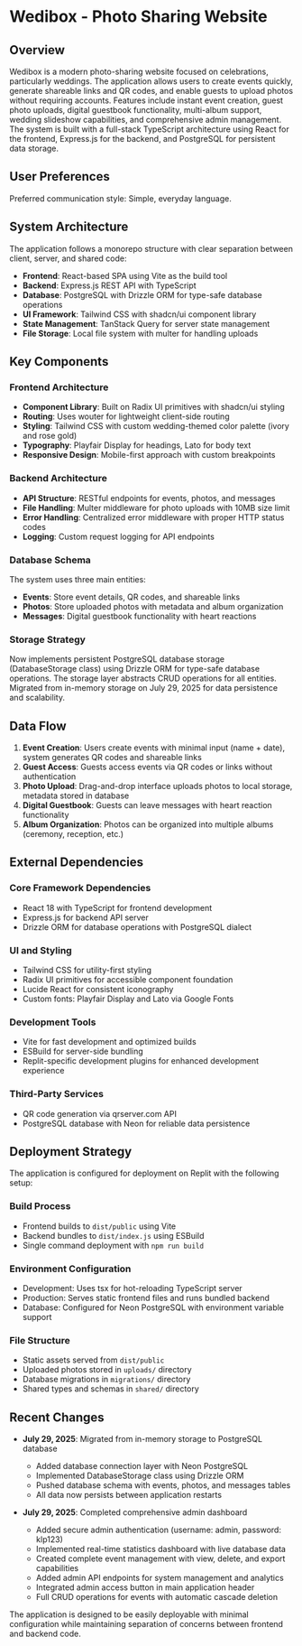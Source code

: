 # Wedibox - Photo Sharing Website

## Overview

Wedibox is a modern photo-sharing website focused on celebrations, particularly weddings. The application allows users to create events quickly, generate shareable links and QR codes, and enable guests to upload photos without requiring accounts. Features include instant event creation, guest photo uploads, digital guestbook functionality, multi-album support, wedding slideshow capabilities, and comprehensive admin management. The system is built with a full-stack TypeScript architecture using React for the frontend, Express.js for the backend, and PostgreSQL for persistent data storage.

## User Preferences

Preferred communication style: Simple, everyday language.

## System Architecture

The application follows a monorepo structure with clear separation between client, server, and shared code:

- **Frontend**: React-based SPA using Vite as the build tool
- **Backend**: Express.js REST API with TypeScript
- **Database**: PostgreSQL with Drizzle ORM for type-safe database operations
- **UI Framework**: Tailwind CSS with shadcn/ui component library
- **State Management**: TanStack Query for server state management
- **File Storage**: Local file system with multer for handling uploads

## Key Components

### Frontend Architecture
- **Component Library**: Built on Radix UI primitives with shadcn/ui styling
- **Routing**: Uses wouter for lightweight client-side routing
- **Styling**: Tailwind CSS with custom wedding-themed color palette (ivory and rose gold)
- **Typography**: Playfair Display for headings, Lato for body text
- **Responsive Design**: Mobile-first approach with custom breakpoints

### Backend Architecture
- **API Structure**: RESTful endpoints for events, photos, and messages
- **File Handling**: Multer middleware for photo uploads with 10MB size limit
- **Error Handling**: Centralized error middleware with proper HTTP status codes
- **Logging**: Custom request logging for API endpoints

### Database Schema
The system uses three main entities:
- **Events**: Store event details, QR codes, and shareable links
- **Photos**: Store uploaded photos with metadata and album organization
- **Messages**: Digital guestbook functionality with heart reactions

### Storage Strategy
Now implements persistent PostgreSQL database storage (DatabaseStorage class) using Drizzle ORM for type-safe database operations. The storage layer abstracts CRUD operations for all entities. Migrated from in-memory storage on July 29, 2025 for data persistence and scalability.

## Data Flow

1. **Event Creation**: Users create events with minimal input (name + date), system generates QR codes and shareable links
2. **Guest Access**: Guests access events via QR codes or links without authentication
3. **Photo Upload**: Drag-and-drop interface uploads photos to local storage, metadata stored in database
4. **Digital Guestbook**: Guests can leave messages with heart reaction functionality
5. **Album Organization**: Photos can be organized into multiple albums (ceremony, reception, etc.)

## External Dependencies

### Core Framework Dependencies
- React 18 with TypeScript for frontend development
- Express.js for backend API server
- Drizzle ORM for database operations with PostgreSQL dialect

### UI and Styling
- Tailwind CSS for utility-first styling
- Radix UI primitives for accessible component foundation
- Lucide React for consistent iconography
- Custom fonts: Playfair Display and Lato via Google Fonts

### Development Tools
- Vite for fast development and optimized builds
- ESBuild for server-side bundling
- Replit-specific development plugins for enhanced development experience

### Third-Party Services
- QR code generation via qrserver.com API
- PostgreSQL database with Neon for reliable data persistence

## Deployment Strategy

The application is configured for deployment on Replit with the following setup:

### Build Process
- Frontend builds to `dist/public` using Vite
- Backend bundles to `dist/index.js` using ESBuild
- Single command deployment with `npm run build`

### Environment Configuration
- Development: Uses tsx for hot-reloading TypeScript server
- Production: Serves static frontend files and runs bundled backend
- Database: Configured for Neon PostgreSQL with environment variable support

### File Structure
- Static assets served from `dist/public`
- Uploaded photos stored in `uploads/` directory
- Database migrations in `migrations/` directory
- Shared types and schemas in `shared/` directory

## Recent Changes

- **July 29, 2025**: Migrated from in-memory storage to PostgreSQL database
  - Added database connection layer with Neon PostgreSQL
  - Implemented DatabaseStorage class using Drizzle ORM
  - Pushed database schema with events, photos, and messages tables
  - All data now persists between application restarts

- **July 29, 2025**: Completed comprehensive admin dashboard
  - Added secure admin authentication (username: admin, password: klp123)
  - Implemented real-time statistics dashboard with live database data
  - Created complete event management with view, delete, and export capabilities
  - Added admin API endpoints for system management and analytics
  - Integrated admin access button in main application header
  - Full CRUD operations for events with automatic cascade deletion

The application is designed to be easily deployable with minimal configuration while maintaining separation of concerns between frontend and backend code.